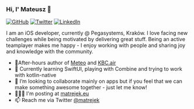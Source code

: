 ### Hi, I' Mateusz 👋
<p>
	<a href="https://github.com/matrejek"><img src="https://img.shields.io/github/followers/matrejek.svg?label=GitHub&style=social" alt="GitHub"></a>
	<a href="https://twitter.com/matrejek"><img src="https://img.shields.io/twitter/follow/matrejek?label=Twitter&style=social" alt="Twitter"></a>
	<a href="https://www.linkedin.com/in/mateusz-matrejek-1b883468/"><img src="https://img.shields.io/badge/LinkedIn--_.svg?style=social&logo=linkedin" alt="LinkedIn"></a>
</p>

I am an iOS developer, currently @ Pegasystems, Kraków. I love facing new challenges while being motivated by delivering great stuff. Being an active teamplayer makes me happy - I enjoy working with people and sharing joy and knowledge with the community.

- 📱After-hours author of [Meteo](https://apps.apple.com/pl/app/pogoda-um-meteo/id1248054435) and [KBC.air](https://apps.apple.com/pl/app/kbc-air-powietrze-w-bochni/id1291194393)
- 🌱 Currently learning SwiftUI, playing with Combine and trying to work with kotlin-native
- 👯 I’m looking to collaborate mainly on apps but if you feel that we can make something awesome together - just let me know!
- 👨🏻‍💻 I'm posting at [matrejek.eu](https://matrejek.eu)
- 📫 Reach me via Twitter [@matrejek](https://twitter.com/matrejek)

